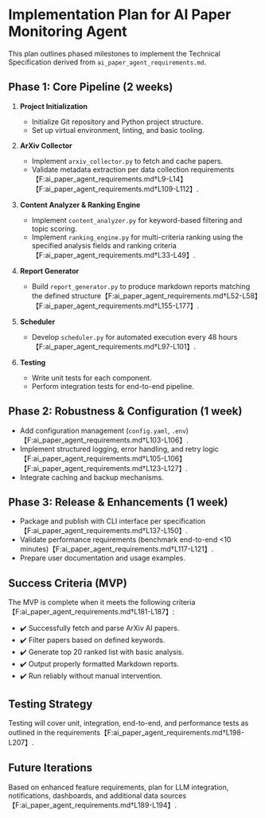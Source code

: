 # Implementation Plan for AI Paper Monitoring Agent

This plan outlines phased milestones to implement the Technical Specification derived from `ai_paper_agent_requirements.md`.

## Phase 1: Core Pipeline (2 weeks)

1. **Project Initialization**
   - Initialize Git repository and Python project structure.
   - Set up virtual environment, linting, and basic tooling.

2. **ArXiv Collector**
   - Implement `arxiv_collector.py` to fetch and cache papers.
   - Validate metadata extraction per data collection requirements【F:ai_paper_agent_requirements.md†L9-L14】【F:ai_paper_agent_requirements.md†L109-L112】.

3. **Content Analyzer & Ranking Engine**
   - Implement `content_analyzer.py` for keyword-based filtering and topic scoring.
   - Implement `ranking_engine.py` for multi-criteria ranking using the specified analysis fields and ranking criteria【F:ai_paper_agent_requirements.md†L33-L49】.

4. **Report Generator**
   - Build `report_generator.py` to produce markdown reports matching the defined structure【F:ai_paper_agent_requirements.md†L52-L58】【F:ai_paper_agent_requirements.md†L155-L177】.

5. **Scheduler**
   - Develop `scheduler.py` for automated execution every 48 hours【F:ai_paper_agent_requirements.md†L97-L101】.

6. **Testing**
   - Write unit tests for each component.
   - Perform integration tests for end-to-end pipeline.

## Phase 2: Robustness & Configuration (1 week)

- Add configuration management (`config.yaml`, `.env`)【F:ai_paper_agent_requirements.md†L103-L106】.
- Implement structured logging, error handling, and retry logic【F:ai_paper_agent_requirements.md†L105-L106】【F:ai_paper_agent_requirements.md†L123-L127】.
- Integrate caching and backup mechanisms.

## Phase 3: Release & Enhancements (1 week)

- Package and publish with CLI interface per specification【F:ai_paper_agent_requirements.md†L137-L150】.
- Validate performance requirements (benchmark end-to-end <10 minutes)【F:ai_paper_agent_requirements.md†L117-L121】.
- Prepare user documentation and usage examples.

## Success Criteria (MVP)

The MVP is complete when it meets the following criteria【F:ai_paper_agent_requirements.md†L181-L187】:
- ✔️ Successfully fetch and parse ArXiv AI papers.
- ✔️ Filter papers based on defined keywords.
- ✔️ Generate top 20 ranked list with basic analysis.
- ✔️ Output properly formatted Markdown reports.
- ✔️ Run reliably without manual intervention.

## Testing Strategy

Testing will cover unit, integration, end-to-end, and performance tests as outlined in the requirements【F:ai_paper_agent_requirements.md†L198-L207】.

## Future Iterations

Based on enhanced feature requirements, plan for LLM integration, notifications, dashboards, and additional data sources【F:ai_paper_agent_requirements.md†L189-L194】.